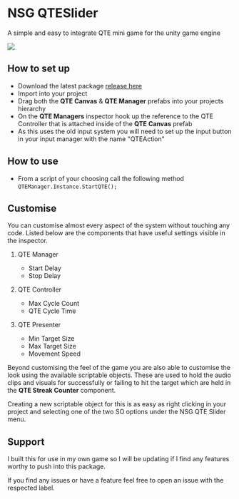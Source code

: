 # NSG QTESlider
 A simple and easy to integrate QTE mini game for the unity game engine

<img src="NSGQTESlider-Example.gif?raw=true">

## How to set up
- Download the latest package [release here](https://github.com/RealJamako/NSG_QTESlider/blob/main/NSGQTESlider-Example.gif)
- Import into your project
- Drag both the **QTE Canvas** & **QTE Manager** prefabs into your projects hierarchy
- On the **QTE Managers** inspector hook up the reference to the QTE Controller that is attached inside of the **QTE Canvas** prefab
- As this uses the old input system you will need to set up the input button in your input manager with the name "QTEAction"

## How to use
- From a script of your choosing call the following method `QTEManager.Instance.StartQTE();`

## Customise
You can customise almost every aspect of the system without touching any code. Listed below are the components that have useful settings visible in the inspector.

1. QTE Manager
    - Start Delay
    - Stop Delay

2. QTE Controller
    - Max Cycle Count
    - QTE Cycle Time

3. QTE Presenter
    - Min Target Size
    - Max Target Size
    - Movement Speed

Beyond customising the feel of the game you are also able to customise the look using the available scriptable objects. These are used to hold the audio clips and visuals for successfully or failing to hit the target which are held in the **QTE Streak Counter** component.

Creating a new scriptable object for this is as easy as right clicking in your project and selecting one of the two SO options under the NSG QTE Slider menu.

## Support
I built this for use in my own game so I will be updating if I find any features worthy to push into this package.

If you find any issues or have a feature feel free to open an issue with the respected label.